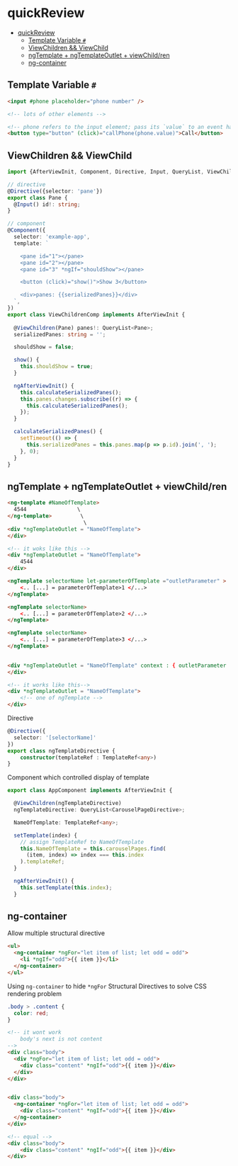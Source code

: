 # quickReview

- [quickReview](#quickreview)
  - [Template Variable `#`](#template-variable-)
  - [ViewChildren && ViewChild](#viewchildren--viewchild)
  - [ngTemplate + ngTemplateOutlet + viewChild/ren](#ngtemplate--ngtemplateoutlet--viewchildren)
  - [ng-container](#ng-container)


## Template Variable `#`

```html
<input #phone placeholder="phone number" />

<!-- lots of other elements -->

<!-- phone refers to the input element; pass its `value` to an event handler -->
<button type="button" (click)="callPhone(phone.value)">Call</button>
```

## ViewChildren && ViewChild

```typescript
import {AfterViewInit, Component, Directive, Input, QueryList, ViewChildren} from '@angular/core';

// directive
@Directive({selector: 'pane'})
export class Pane {
  @Input() id!: string;
}

// component
@Component({
  selector: 'example-app',
  template: `

    <pane id="1"></pane>
    <pane id="2"></pane>
    <pane id="3" *ngIf="shouldShow"></pane>

    <button (click)="show()">Show 3</button>

    <div>panes: {{serializedPanes}}</div>
  `,
})
export class ViewChildrenComp implements AfterViewInit {
  
  @ViewChildren(Pane) panes!: QueryList<Pane>;
  serializedPanes: string = '';

  shouldShow = false;

  show() {
    this.shouldShow = true;
  }

  ngAfterViewInit() {
    this.calculateSerializedPanes();
    this.panes.changes.subscribe((r) => {
      this.calculateSerializedPanes();
    });
  }

  calculateSerializedPanes() {
    setTimeout(() => {
      this.serializedPanes = this.panes.map(p => p.id).join(', ');
    }, 0);
  }
}
```
## ngTemplate + ngTemplateOutlet + viewChild/ren

```html
<ng-template #NameOfTemplate>
  4544                \
</ng-template>         \ 
                        \
<div *ngTemplateOutlet = "NameOfTemplate">
</div>

<!-- it woks like this -->
<div *ngTemplateOutlet = "NameOfTemplate">
    4544
</div>
```



```html
<ngTemplate selectorName let-parameterOfTemplate ="outletParameter" > 
    <.. [...] = parameterOfTemplate>1 </...> 
</ngTemplate>

<ngTemplate selectorName> 
    <.. [...] = parameterOfTemplate>2 </...> 
</ngTemplate>

<ngTemplate selectorName> 
    <.. [...] = parameterOfTemplate>3 </...> 
</ngTemplate>
                         

<div *ngTemplateOutlet = "NameOfTemplate" context : { outletParameter : fieldInComponent}>
</div>

<!-- it works like this-->
<div *ngTemplateOutlet = "NameOfTemplate">
    <!-- one of ngTemplate -->
</div>
```

Directive
```typescript
@Directive({
  selector: '[selectorName]'
})
export class ngTemplateDirective {
    constructor(templateRef : TemplateRef<any>)
}
```

Component which controlled display of template
```typescript 
export class AppComponent implements AfterViewInit {

  @ViewChildren(ngTemplateDirective)
  ngTemplateDirective: QueryList<CarouselPageDirective>;

  NameOfTemplate: TemplateRef<any>;

  setTemplate(index) {
    // assign TemplateRef to NameOfTemplate
    this.NameOfTemplate = this.carouselPages.find(
      (item, index) => index === this.index
    ).templateRef;
  }

  ngAfterViewInit() {
    this.setTemplate(this.index);
  }
```



## ng-container

Allow multiple structural directive

```html
<ul>
  <ng-container *ngFor="let item of list; let odd = odd">
    <li *ngIf="odd">{{ item }}</li>
  </ng-container>
</ul>
```


Using `ng-container` to hide `*ngFor` Structural Directives to solve CSS rendering problem
```css
.body > .content {
  color: red;
}
```
```html
<!-- it wont work 
    body's next is not content
-->
<div class="body">
  <div *ngFor="let item of list; let odd = odd">
    <div class="content" *ngIf="odd">{{ item }}</div>
  </div>
</div>


<div class="body">
  <ng-container *ngFor="let item of list; let odd = odd">
    <div class="content" *ngIf="odd">{{ item }}</div>
  </ng-container>
</div>

<!-- equal -->
<div class="body">
    <div class="content" *ngIf="odd">{{ item }}</div>
</div>
```
